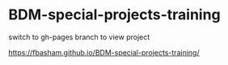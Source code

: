 # BDM-special-projects-training

switch to gh-pages branch to view project


https://fbasham.github.io/BDM-special-projects-training/

